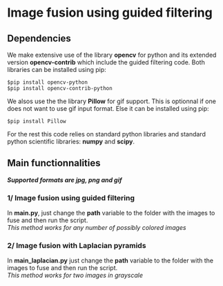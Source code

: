 # Image fusion using guided filtering

## Dependencies
We make extensive use of the library **opencv** for python 
and its extended version **opencv-contrib** which include the guided filtering code.
Both libraries can be installed using pip: 

```
$pip install opencv-python
$pip install opencv-contrib-python
```
We alsos use the the library **Pillow** for gif support. This is optionnal if one does not want to use gif input format. Else it can be installed using pip:  

```
$pip install Pillow
```

For the rest this code relies on standard python libraries and standard python scientific libraries: **numpy** and **scipy**.  


## Main functionnalities  
***Supported formats are jpg, png and gif***  

### 1/ Image fusion using guided filtering
In **main.py**, just change the **path** variable to the folder with the images to fuse and then run the script.  
*This method works for any number of possibly colored images*

### 2/ Image fusion with Laplacian pyramids
In **main_laplacian.py** just change the **path** variable to the folder with the images to fuse and then run the script.  
*This method works for two images in grayscale*  

